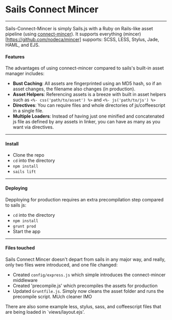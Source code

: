 # Sails Connect Mincer
---

Sails-Connect-Mincer is simply Sails.js with a Ruby on Rails-like asset pipeline (using [connect-mincer](https://github.com/clarkdave/connect-mincer)). It supports everything (mincer)[https://github.com/nodeca/mincer] supports: SCSS, LESS, Stylus, Jade, HAML, and EJS.

#### Features
The advantages of using connect-mincer compared to sails's built-in asset manager includes:
- **Bust Caching**: All assets are fingerprinted using an MD5 hash, so if an asset changes, the filename also changes (in production).
- **Asset Helpers**: Referencing assets is a breeze with built in asset helpers such as `<%- css('path/to/asset') %>` and `<%- js('path/to/js') %>`
- **Directives**: You can require files and whole directories of js/coffeescript in a single file.
- **Multiple Loaders**: Instead of having just one minified and concatenated js file as defined by any assets in linker, you can have as many as you want via directives.

---

#### Install
- Clone the repo
- `cd` into the directory
- `npm install`
- `sails lift`

---

#### Deploying
Depploying for production requires an extra precompilation step compared to sails js:
- `cd` into the directory
- `npm install`
- `grunt prod`
- Start the app

---

#### Files touched
Sails Connect Mincer doesn't depart from sails in any major way, and really, only two files were introduced, and one file changed:
- Created `config/express.js` which simple introduces the connect-mincer middleware
- Created 'precompile.js' which precompiles the assets for production
- Updated `Gruntfile.js`. Simply now cleans the asset folder and runs the precompile script. MUch cleaner IMO

There are also some example less, stylus, sass, and coffeescript files that are being loaded in `views/layout.ejs'.


